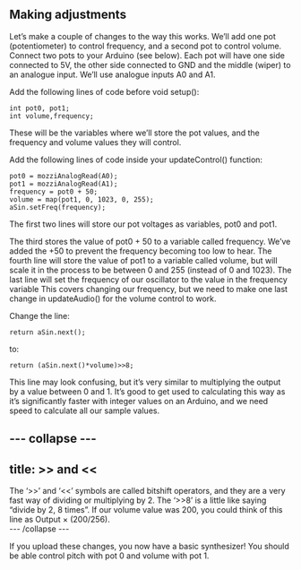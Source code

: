 ## Making adjustments

Let’s make a couple of changes to the way this works. We’ll add one pot (potentiometer) to control frequency, and a second pot to control volume. Connect two pots to your Arduino (see below). Each pot will have one side connected to 5V, the other side connected to GND and the middle (wiper) to an analogue input. We’ll use analogue inputs A0 and A1.

Add the following lines of code before void setup(): 
```
int pot0, pot1; 
int volume,frequency; 
```
These will be the variables where we’ll store the pot values, and the frequency and volume values they will control. 

Add the following lines of code inside your updateControl() function: 
```
pot0 = mozziAnalogRead(A0); 
pot1 = mozziAnalogRead(A1); 
frequency = pot0 + 50; 
volume = map(pot1, 0, 1023, 0, 255);   
aSin.setFreq(frequency); 
```
The first two lines will store our pot voltages as variables, pot0 and pot1. 

The third stores the value of pot0 + 50 to a variable called frequency. We’ve added the +50 to prevent the frequency becoming too low to hear. The fourth line will store the value of pot1 to a variable called volume, but will scale it in the process to be between 0 and 255 (instead of 0 and 1023). The last line will set the frequency of our oscillator to the value in the frequency variable This covers changing our frequency, but we need to make one last change in updateAudio() for the volume control to work.

Change the line:
```
return aSin.next(); 
```
to:
```
return (aSin.next()*volume)>>8; 
```

This line may look confusing, but it’s very similar to multiplying the output by a value between 0 and 1. It’s good to get used to calculating this way as it’s significantly faster with integer values on an Arduino, and we need speed to calculate all our sample values. 

--- collapse ---
---
title: >> and <<
---
The ‘>>’ and ‘<<’ symbols are called bitshift operators, and they are a very fast way of dividing or multiplying by 2. The ‘>>8’ is a little like saying “divide by 2, 8 times”. If our volume value was 200, you could think of this line as Output × (200/256).  
--- /collapse ---

If you upload these changes, you now have a basic synthesizer! You should be able control pitch with pot 0 and volume with pot 1. 